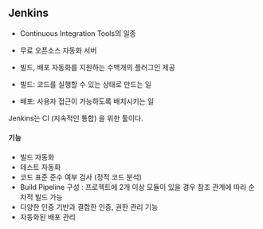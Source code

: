 ## Jenkins

- Continuous Integration Tools의 일종
- 무료 오픈소스 자동화 서버
- 빌드, 배포 자동화를 지원하는 수백개의 플러그인 제공

- 빌드: 코드를 실행할 수 있는 상태로 만드는 일
- 배포: 사용자 접근이 가능하도록 배치시키는 일

Jenkins는 CI (지속적인 통합) 을 위한 툴이다.

#### 기능

- 빌드 자동화
- 테스트 자동화
- 코드 표준 준수 여부 검사 (정적 코드 분석)
- Build Pipeline 구성 : 프로젝트에 2개 이상 모듈이 있을 경우 참조 관계에 따라 순차적 빌드 가능
- 다양한 인증 기반과 결합한 인증, 권한 관리 기능
- 자동화된 배포 관리

